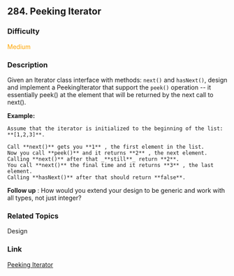 ## 284. Peeking Iterator
### Difficulty

 <font color=orange>Medium</font>

### Description

Given an Iterator class interface with methods: `next()` and `hasNext()`,
design and implement a PeekingIterator that support the `peek()` operation --
it essentially peek() at the element that will be returned by the next call to
next().

**Example:**
            Assume that the iterator is initialized to the beginning of the list: **[1,2,3]**.        Call **next()** gets you **1** , the first element in the list.    Now you call **peek()** and it returns **2** , the next element. Calling **next()** after that _**still**_ return **2**.     You call **next()** the final time and it returns **3** , the last element.     Calling **hasNext()** after that should return **false**.    

**Follow up** : How would you extend your design to be generic and work with
all types, not just integer?


### Related Topics

Design


### Link
[Peeking Iterator](https://leetcode.com/problems/peeking-iterator)
